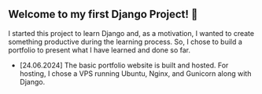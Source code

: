 ## Welcome to my first Django Project! 🚀

I started this project to learn Django and, as a motivation, I wanted to create something productive during the learning process. So, I chose to build a portfolio to present what I have learned and done so far.

- [24.06.2024] The basic portfolio website is built and hosted. For hosting, I chose a VPS running Ubuntu, Nginx, and Gunicorn along with Django.
